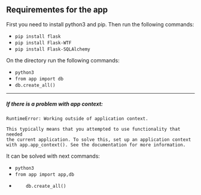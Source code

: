 ## Requirementes for the app

First you need to install python3 and pip. Then run the following commands:
- `pip install flask`
- `pip install Flask-WTF`
- `pip install Flask-SQLAlchemy`

On the directory run the following commands:
- `python3`
- `from app import db`
- `db.create_all()`

***

##### If there is a problem with app context:
```
RuntimeError: Working outside of application context.

This typically means that you attempted to use functionality that needed
the current application. To solve this, set up an application context
with app.app_context(). See the documentation for more information.
```
It can be solved with next commands:
 - `python3`
 - `from app import app,db`
 - ```with app.app_context():
	   db.create_all()